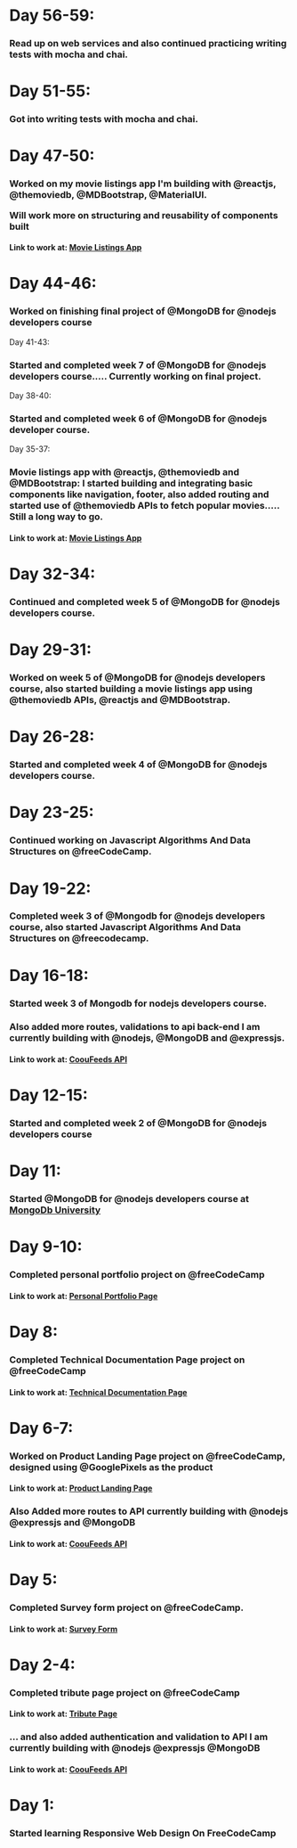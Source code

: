 <h1>Day 56-59: </h1>

<h3>Read up on web services and also continued practicing writing tests with mocha and chai. </h3>



<h1>Day 51-55: </h1>

<h3>Got into writing tests with mocha and chai. </h3>



<h1>Day 47-50: </h1>

<h3>Worked on my movie listings app I'm building with @reactjs, @themoviedb, @MDBootstrap, @MaterialUI.

Will work more on structuring and reusability of components built </h3>
<h4>Link to work at: <a href="https://reactmovieapptmdb.herokuapp.com">Movie Listings App</a> </h2>


<h1>Day 44-46: </h1>

<h3>Worked on finishing final project of @MongoDB for @nodejs developers course</h3 


<h1>Day 41-43: </h1>

<h3>Started and completed week 7 of @MongoDB for @nodejs
developers course.....  Currently working on final project. </h3 






<h1>Day 38-40: </h1>

<h3>Started and completed week 6 of @MongoDB for @nodejs developer course. </h3 





<h1>Day 35-37: </h1>

<h3>Movie listings app with @reactjs, @themoviedb and @MDBootstrap: I started building and integrating basic components like navigation, footer, also added routing and started use of @themoviedb APIs to fetch popular movies..... Still a long way to go. </h3>
<h4>Link to work at: <a href="https://reactmovieapptmdb.herokuapp.com">Movie Listings App</a> </h2>





<h1>Day 32-34: </h1>

<h3>Continued and completed week 5 of @MongoDB for @nodejs developers course. </h3>




<h1>Day 29-31: </h1>

<h3>Worked on week 5 of @MongoDB for @nodejs developers course, also started building a movie listings app using @themoviedb APIs, @reactjs and @MDBootstrap.
</h3>




<h1>Day 26-28: </h1>

<h3>Started and completed week 4 of @MongoDB for @nodejs developers course.</h3>




<h1>Day 23-25: </h1>

<h3>Continued working on Javascript Algorithms And Data Structures on @freeCodeCamp.</h3>




<h1>Day 19-22: </h1>

<h3>Completed week 3 of @Mongodb for @nodejs developers course, also started Javascript Algorithms And Data Structures on @freecodecamp.</h3>




<h1>Day 16-18: </h1>

<h3>Started week 3 of Mongodb for nodejs developers course.</h3>
<h3> Also added more routes, validations to api back-end I am currently building with @nodejs, @MongoDB and @expressjs.</h3>
<h4>Link to work at: <a href="https://github.com/Easybuoy/cooufeedsapi">CoouFeeds API</a> </h2>





<h1>Day 12-15: </h1>

<h3>Started and completed week 2 of @MongoDB for @nodejs developers course</h3>



<h1>Day 11: </h1>

<h3>Started @MongoDB for @nodejs developers course at <a href="http://university.mongodb.com/">MongoDb University</a> </h3>





<h1>Day 9-10: </h1>

<h3>Completed personal portfolio project on @freeCodeCamp</h3>

<h4>Link to work at: <a href="https://codepen.io/easybuoy-the-flexboxer/full/ejxjMj/">Personal Portfolio Page</a> </h2> 






<h1>Day 8: </h1>

<h3>Completed Technical Documentation Page project on @freeCodeCamp</h3>

<h4>Link to work at: <a href="https://codepen.io/easybuoy-the-flexboxer/full/vavzrd/">Technical Documentation Page</a> </h2> 







<h1>Day 6-7: </h1>

<h3>Worked on Product Landing Page project on @freeCodeCamp, designed using @GooglePixels as the product </h3>

<h4>Link to work at: <a href="https://codepen.io/easybuoy-the-flexboxer/full/ejPXoN/">Product Landing Page</a> </h2> 

<h3>Also Added more routes to API currently building with @nodejs @expressjs and @MongoDB  </h3>
<h4>Link to work at: <a href="https://github.com/Easybuoy/cooufeedsapi">CoouFeeds API</a> </h2>




<h1>Day 5: </h1>

<h3>Completed Survey form project on @freeCodeCamp. </h3>

<h4>Link to work at: <a href="https://codepen.io/easybuoy-the-flexboxer/full/BPqLJB/">Survey Form </a> </h2> 



<h1>Day 2-4: </h1>

<h3>Completed tribute page project on @freeCodeCamp </h3>
<h4>Link to work at: <a href="https://codepen.io/easybuoy-the-flexboxer/full/BPObxq">Tribute Page </a> </h2> 
<h3>… and also added authentication and validation to API I am currently building with @nodejs @expressjs @MongoDB </h3> 
<h4>Link to work at: <a href="https://github.com/Easybuoy/cooufeedsapi">CoouFeeds API</a> </h2>




<h1>Day 1: </h1>

<h3>Started learning Responsive Web Design On FreeCodeCamp </h3>
